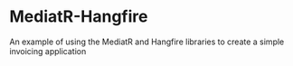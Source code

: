 # MediatR-Hangfire
An example of using the MediatR and Hangfire libraries to create a simple invoicing application
